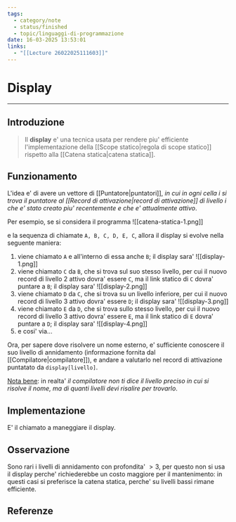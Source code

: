 ```yaml
---
tags:
  - category/note
  - status/finished
  - topic/linguaggi-di-programmazione
date: 16-03-2025 13:53:01
links:
  - "[[Lecture 26022025111603]]"
---
```

# Display
---
## Introduzione
> Il **display** e' una tecnica usata per rendere piu' efficiente l'implementazione della [[Scope statico|regola di scope statico]] rispetto alla [[Catena statica|catena statica]].

## Funzionamento
L'idea e' di avere un vettore di [[Puntatore|puntatori]], _in cui in ogni cella $i$ si trova il puntatore al [[Record di attivazione|record di attivazione]] di livello $i$ che e' stato creato piu' recentemente e che e' attualmente attivo_.

Per esempio, se si considera il programma
![[catena-statica-1.png]]

e la sequenza di chiamate `A, B, C, D, E, C`, allora il display si evolve nella seguente maniera:
1. viene chiamato `A` e all'interno di essa anche `B`; il display sara' ![[display-1.png]]
2. viene chiamato `C` da `B`, che si trova sul suo stesso livello, per cui il nuovo record di livello 2 attivo dovra' essere `C`, ma il link statico di `C` dovra' puntare a `B`; il display sara' ![[display-2.png]]
3. viene chiamato `D` da `C`, che si trova su un livello inferiore, per cui il nuovo record di livello 3 attivo dovra' essere `D`; il display sara' ![[display-3.png]]
4. viene chiamato `E` da `D`, che si trova sullo stesso livello, per cui il nuovo record di livello 3 attivo dovra' essere `E`, ma il link statico di `E` dovra' puntare a `D`; il display sara' ![[display-4.png]]
5. e cosi' via...

Ora, per sapere dove risolvere un nome esterno, e' sufficiente conoscere il suo livello di annidamento (informazione fornita dal [[Compilatore|compilatore]]), e andare a valutarlo nel record di attivazione puntatato da `display[livello]`.

<u>Nota bene</u>: in realta' _il compilatore non ti dice il livello preciso in cui si risolve il nome, ma di quanti livelli devi risalire per trovarlo_.

## Implementazione
E' il chiamato a maneggiare il display.

## Osservazione
Sono rari i livelli di annidamento con profondita' $> 3$, per questo non si usa il display perche' richiederebbe un costo maggiore per il mantenimento: in questi casi si preferisce la catena statica, perche' su livelli bassi rimane efficiente.

## Referenze